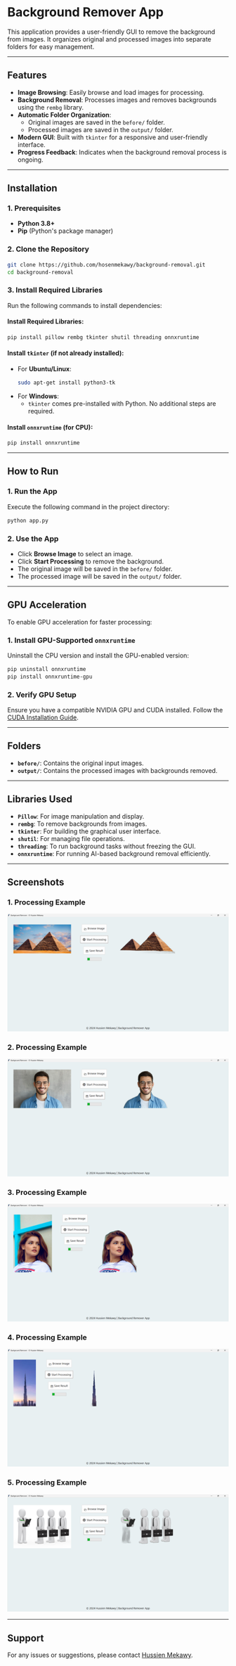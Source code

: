 # Background Remover App

This application provides a user-friendly GUI to remove the background from images. It organizes original and processed images into separate folders for easy management.

---

## Features

- **Image Browsing**: Easily browse and load images for processing.
- **Background Removal**: Processes images and removes backgrounds using the `rembg` library.
- **Automatic Folder Organization**:
  - Original images are saved in the `before/` folder.
  - Processed images are saved in the `output/` folder.
- **Modern GUI**: Built with `tkinter` for a responsive and user-friendly interface.
- **Progress Feedback**: Indicates when the background removal process is ongoing.

---

## Installation

### 1. Prerequisites
- **Python 3.8+**
- **Pip** (Python's package manager)

### 2. Clone the Repository
```bash
git clone https://github.com/hosenmekawy/background-removal.git
cd background-removal
```

### 3. Install Required Libraries
Run the following commands to install dependencies:

#### Install Required Libraries:
```bash
pip install pillow rembg tkinter shutil threading onnxruntime
```

#### Install `tkinter` (if not already installed):
- For **Ubuntu/Linux**:
  ```bash
  sudo apt-get install python3-tk
  ```
- For **Windows**:
  - `tkinter` comes pre-installed with Python. No additional steps are required.

#### Install `onnxruntime` (for CPU):
```bash
pip install onnxruntime
```

---

## How to Run

### 1. Run the App
Execute the following command in the project directory:
```bash
python app.py
```

### 2. Use the App
- Click **Browse Image** to select an image.
- Click **Start Processing** to remove the background.
- The original image will be saved in the `before/` folder.
- The processed image will be saved in the `output/` folder.

---

## GPU Acceleration

To enable GPU acceleration for faster processing:

### 1. Install GPU-Supported `onnxruntime`
Uninstall the CPU version and install the GPU-enabled version:
```bash
pip uninstall onnxruntime
pip install onnxruntime-gpu
```

### 2. Verify GPU Setup
Ensure you have a compatible NVIDIA GPU and CUDA installed. Follow the [CUDA Installation Guide](https://developer.nvidia.com/cuda-toolkit).

---

## Folders

- **`before/`**: Contains the original input images.
- **`output/`**: Contains the processed images with backgrounds removed.

---

## Libraries Used

- **`Pillow`**: For image manipulation and display.
- **`rembg`**: To remove backgrounds from images.
- **`tkinter`**: For building the graphical user interface.
- **`shutil`**: For managing file operations.
- **`threading`**: To run background tasks without freezing the GUI.
- **`onnxruntime`**: For running AI-based background removal efficiently.

---

## Screenshots




### 1. **Processing Example**
![Processing Example](screenshoots/image1.png)

### 2. **Processing Example**
![Processing Example](screenshoots/image2.png)

### 3. **Processing Example**
![Processing Example](screenshoots/image3.png)

### 4. **Processing Example**
![Processing Example](screenshoots/image4.png)

### 5. **Processing Example**
![Processing Example](screenshoots/image5.png)

---

## Support
For any issues or suggestions, please contact [Hussien Mekawy](mailto:hussienmekawy38@gmail.com).

